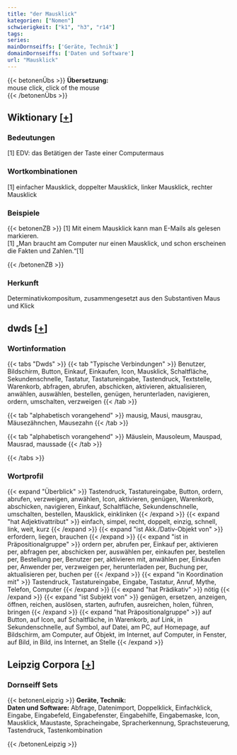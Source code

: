 ```yaml
---
title: "der Mausklick"
kategorien: ["Nomen"]
schwierigkeit: ["k1", "h3", "r14"]
tags:
series:
mainDornseiffs: ['Geräte, Technik']
domainDornseiffs: ['Daten und Software']
url: "Mausklick"
---
```


{{< betonenÜbs >}}
**Übersetzung:**  
mouse click, click of the mouse  
{{< /betonenÜbs >}}

## Wiktionary [[+](https://de.wiktionary.org/wiki/Mausklick)]

### Bedeutungen
[1] EDV: das Betätigen der Taste einer Computermaus  

### Wortkombinationen
[1] einfacher Mausklick, doppelter Mausklick, linker Mausklick, rechter Mausklick  

### Beispiele
{{< betonenZB >}}
[1] Mit einem Mausklick kann man E-Mails als gelesen markieren.  
[1] „Man braucht am Computer nur einen Mausklick, und schon erscheinen die Fakten und Zahlen.“[1]  

{{< /betonenZB >}}
### Herkunft
Determinativkompositum, zusammengesetzt aus den Substantiven Maus und Klick  



## dwds [[+](https://www.dwds.de/wb/Mausklick)]

### Wortinformation
{{< tabs "Dwds" >}}
{{< tab "Typische Verbindungen" >}}
Benutzer, Bildschirm, Button, Einkauf, Einkaufen, Icon, Mausklick, Schaltfläche, Sekundenschnelle, Tastatur, Tastatureingabe, Tastendruck, Textstelle, Warenkorb, abfragen, abrufen, abschicken, aktivieren, aktualisieren, anwählen, auswählen, bestellen, genügen, herunterladen, navigieren, ordern, umschalten, verzweigen
{{< /tab >}}

{{< tab "alphabetisch vorangehend" >}}
mausig, Mausi, mausgrau, Mäusezähnchen, Mausezahn
{{< /tab >}}

{{< tab "alphabetisch vorangehend" >}}
Mäuslein, Mausoleum, Mauspad, Mausrad, maussade
{{< /tab >}}

{{< /tabs >}}

### Wortprofil
{{< expand "Überblick" >}} Tastendruck, Tastatureingabe, Button, ordern, abrufen, verzweigen, anwählen, Icon, aktivieren, genügen, Warenkorb, abschicken, navigieren, Einkauf, Schaltfläche, Sekundenschnelle, umschalten, bestellen, Mausklick, einklinken {{< /expand >}}
{{< expand "hat Adjektivattribut" >}} einfach, simpel, recht, doppelt, einzig, schnell, link, weit, kurz {{< /expand >}}
{{< expand "ist Akk./Dativ-Objekt von" >}} erfordern, liegen, brauchen {{< /expand >}}
{{< expand "ist in Präpositionalgruppe" >}} ordern per, abrufen per, Einkauf per, aktivieren per, abfragen per, abschicken per, auswählen per, einkaufen per, bestellen per, Bestellung per, Benutzer per, aktivieren mit, anwählen per, Einkaufen per, Anwender per, verzweigen per, herunterladen per, Buchung per, aktualisieren per, buchen per {{< /expand >}}
{{< expand "in Koordination mit" >}} Tastendruck, Tastatureingabe, Eingabe, Tastatur, Anruf, Mythe, Telefon, Computer {{< /expand >}}
{{< expand "hat Prädikativ" >}} nötig {{< /expand >}}
{{< expand "ist Subjekt von" >}} genügen, ersetzen, anzeigen, öffnen, reichen, auslösen, starten, aufrufen, ausreichen, holen, führen, bringen {{< /expand >}}
{{< expand "hat Präpositionalgruppe" >}} auf Button, auf Icon, auf Schaltfläche, in Warenkorb, auf Link, in Sekundenschnelle, auf Symbol, auf Datei, am PC, auf Homepage, auf Bildschirm, am Computer, auf Objekt, im Internet, auf Computer, in Fenster, auf Bild, in Bild, ins Internet, an Stelle {{< /expand >}}

## Leipzig Corpora [[+](https://corpora.uni-leipzig.de/en/res?word=Mausklick&corpusId=deu_newscrawl-public_2018)]

### Dornseiff Sets
{{< betonenLeipzig >}}
**Geräte, Technik:**  
**Daten und Software:** Abfrage, Datenimport, Doppelklick, Einfachklick, Eingabe, Eingabefeld, Eingabefenster, Eingabehilfe, Eingabemaske, Icon, Mausklick, Maustaste, Spracheingabe, Spracherkennung, Sprachsteuerung, Tastendruck, Tastenkombination  

{{< /betonenLeipzig >}}

